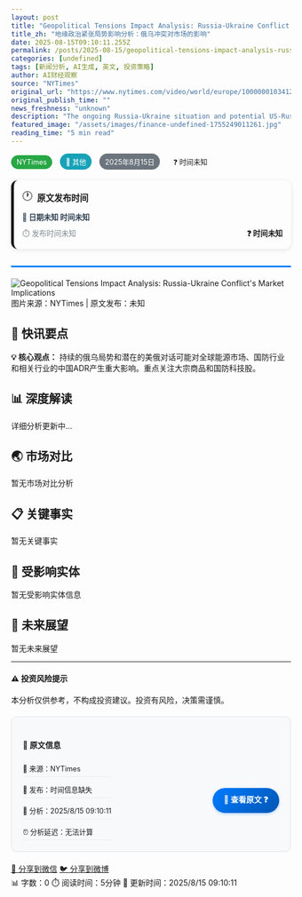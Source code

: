 ```yaml
---
layout: post
title: "Geopolitical Tensions Impact Analysis: Russia-Ukraine Conflict's Market Implications"
title_zh: "地缘政治紧张局势影响分析：俄乌冲突对市场的影响"
date: 2025-08-15T09:10:11.255Z
permalink: /posts/2025-08-15/geopolitical-tensions-impact-analysis-russia-ukrai/
categories: [undefined]
tags: [新闻分析, AI生成, 英文, 投资策略]
author: AI财经观察
source: "NYTimes"
original_url: "https://www.nytimes.com/video/world/europe/100000010341261/ukraine-russia-us-negotiations.html"
original_publish_time: ""
news_freshness: "unknown"
description: "The ongoing Russia-Ukraine situation and potential US-Russia dialogue could significantly impact global energy markets, defense sectors, and Chinese A..."
featured_image: "/assets/images/finance-undefined-1755249011261.jpg"
reading_time: "5 min read"
---
```


<div class="news-header">
  <div class="news-meta">
    <span class="source-tag">NYTimes</span>
    <span class="category-tag">📰 其他</span>
    <span class="time-tag">2025年8月15日</span>
    <span class="freshness-tag unknown">❓ 时间未知</span>
  </div>
  
  <!-- 原始新闻时间信息 -->
  <div class="original-news-info">
    <div class="original-time-card unknown">
      <div class="time-header">
        <span class="clock-icon">🕐</span>
        <strong>原文发布时间</strong>
      </div>
      <div class="time-details">
        <div class="absolute-time">
          📅 日期未知 时间未知
        </div>
        <div class="relative-time">
          ⏱️ 发布时间未知
        </div>
        <div class="freshness-indicator">
          ❓ <strong>时间未知</strong>
        </div>
      </div>
    </div>
  </div>
</div>

<!-- 新闻图片占位符 -->
<div class="featured-image">
  <img src="/assets/images/finance-placeholder.jpg" alt="Geopolitical Tensions Impact Analysis: Russia-Ukraine Conflict's Market Implications" class="img-responsive">
  <div class="image-caption">
    图片来源：NYTimes | 原文发布：未知
  </div>
</div>

## 📰 快讯要点

<div class="alert alert-primary">
<strong>💡 核心观点：</strong> 持续的俄乌局势和潜在的美俄对话可能对全球能源市场、国防行业和相关行业的中国ADR产生重大影响。重点关注大宗商品和国防科技股。
</div>


## 📊 深度解读

详细分析更新中...


## 🌏 市场对比

暂无市场对比分析
## 📋 关键事实

暂无关键事实
## 🏢 受影响实体

暂无受影响实体信息
## 🔮 未来展望

暂无未来展望

---

<div class="disclaimer-box">
<h4>⚠️ 投资风险提示</h4>
<p>本分析仅供参考，不构成投资建议。投资有风险，决策需谨慎。</p>
</div>

<div class="article-footer">
  <div class="original-source-info">
    <h4>📰 原文信息</h4>
    <div class="source-card">
      <div class="source-details">
        <span class="source-name">🏢 来源：NYTimes</span>
        <span class="publish-time">📅 发布：时间信息缺失</span>
        <span class="analysis-time">🤖 分析：2025/8/15 09:10:11</span>
        <span class="time-lag">⏰ 分析延迟：无法计算</span>
      </div>
      <div class="source-link">
        <a href="https://www.nytimes.com/video/world/europe/100000010341261/ukraine-russia-us-negotiations.html" target="_blank" class="original-link">
          🔗 查看原文 ❓
        </a>
      </div>
    </div>
  </div>
  
  <div class="social-share">
    <a href="#" class="share-btn">📱 分享到微信</a>
    <a href="#" class="share-btn">🐦 分享到微博</a>
  </div>
  
  <div class="article-meta">
    <span>📊 字数：0</span>
    <span>⏱️ 阅读时间：5分钟</span>
    <span>🔄 更新时间：2025/8/15 09:10:11</span>
  </div>
</div>


<style>
.news-header {
  border-bottom: 3px solid #007bff;
  padding-bottom: 15px;
  margin-bottom: 20px;
}

.news-meta span {
  display: inline-block;
  padding: 5px 10px;
  margin-right: 10px;
  border-radius: 15px;
  font-size: 0.9em;
}

.source-tag { background: #28a745; color: white; }
.category-tag { background: #17a2b8; color: white; }
.time-tag { background: #6c757d; color: white; }

/* 原始新闻时间信息样式 */
.original-news-info {
  margin: 15px 0;
}

.original-time-card {
  border-radius: 12px;
  padding: 15px;
  margin: 10px 0;
  border-left: 5px solid;
  box-shadow: 0 2px 8px rgba(0,0,0,0.1);
}

.original-time-card.breaking {
  background: linear-gradient(135deg, #ff6b6b20, #ff848420);
  border-left-color: #ff6b6b;
}

.original-time-card.fresh {
  background: linear-gradient(135deg, #51cf6620, #4ecdc420);
  border-left-color: #51cf66;
}

.original-time-card.recent {
  background: linear-gradient(135deg, #ffd43b20, #fab00520);
  border-left-color: #ffd43b;
}

.original-time-card.old {
  background: linear-gradient(135deg, #adb5bd20, #6c757d20);
  border-left-color: #adb5bd;
}

.time-header {
  display: flex;
  align-items: center;
  margin-bottom: 10px;
  font-size: 1.1em;
}

.clock-icon {
  margin-right: 8px;
  font-size: 1.2em;
}

.time-details {
  display: grid;
  grid-template-columns: 1fr 1fr;
  gap: 10px;
  font-size: 0.95em;
}

.absolute-time {
  grid-column: 1 / -1;
  font-weight: bold;
  color: #2c3e50;
}

.relative-time {
  color: #7f8c8d;
}

.freshness-indicator {
  text-align: right;
  font-weight: bold;
}

.freshness-indicator.breaking { color: #e74c3c; }
.freshness-indicator.fresh { color: #27ae60; }
.freshness-indicator.recent { color: #f39c12; }
.freshness-indicator.old { color: #95a5a6; }

/* 四维度分析专用样式 */
.stock-analysis-card {
  background: linear-gradient(135deg, #f8f9fa 0%, #e9ecef 100%);
  border-radius: 15px;
  padding: 20px;
  margin: 20px 0;
  border-left: 5px solid #007bff;
  box-shadow: 0 4px 15px rgba(0,0,0,0.1);
}

.stock-basic-info {
  display: flex;
  justify-content: space-between;
  align-items: center;
  margin-bottom: 15px;
  flex-wrap: wrap;
  gap: 10px;
}

.current-price {
  background: #17a2b8;
  color: white;
  padding: 5px 12px;
  border-radius: 20px;
  font-weight: bold;
}

.target-price {
  background: #28a745;
  color: white;
  padding: 5px 12px;
  border-radius: 20px;
  font-weight: bold;
}

.rating {
  padding: 5px 12px;
  border-radius: 20px;
  font-weight: bold;
  text-transform: uppercase;
}

.rating-buy, .rating-strongbuy, .rating- { background: #28a745; color: white; }
.rating-hold { background: #ffc107; color: #212529; }
.rating-sell { background: #dc3545; color: white; }

/* 四维度评分网格 */
.four-dimensional-scores {
  background: white;
  padding: 15px;
  border-radius: 10px;
  margin: 15px 0;
}

.score-grid {
  display: grid;
  grid-template-columns: repeat(auto-fit, minmax(150px, 1fr));
  gap: 15px;
  margin: 15px 0;
}

.score-item {
  display: flex;
  justify-content: space-between;
  align-items: center;
  padding: 10px;
  background: #f8f9fa;
  border-radius: 8px;
  border-left: 3px solid #007bff;
}

.score-label {
  font-weight: 500;
  color: #495057;
}

.score-value {
  font-weight: bold;
  color: #007bff;
  font-size: 1.1em;
}

.composite-score {
  text-align: center;
  padding: 10px;
  background: linear-gradient(135deg, #007bff, #0056b3);
  color: white;
  border-radius: 10px;
  font-size: 1.2em;
}

/* 交易策略样式 */
.trading-strategy {
  background: #fff3cd;
  padding: 15px;
  border-radius: 10px;
  border: 1px solid #ffeaa7;
}

.strategy-grid {
  display: grid;
  grid-template-columns: repeat(auto-fit, minmax(200px, 1fr));
  gap: 10px;
  margin-top: 10px;
}

.strategy-grid span {
  padding: 8px;
  background: white;
  border-radius: 5px;
  font-weight: 500;
}

/* 期货卡片样式 */
.futures-card {
  background: linear-gradient(135deg, #e3f2fd 0%, #bbdefb 100%);
  border-radius: 12px;
  padding: 20px;
  margin: 15px 0;
  border-left: 4px solid #2196f3;
}

.futures-header {
  display: flex;
  justify-content: space-between;
  align-items: center;
  margin-bottom: 15px;
}

.trading-direction {
  padding: 6px 15px;
  border-radius: 20px;
  font-weight: bold;
  text-transform: uppercase;
}

.trading-direction-做多, .trading-direction-long {
  background: #28a745;
  color: white;
}

.trading-direction-做空, .trading-direction-short {
  background: #dc3545;
  color: white;
}

.trading-direction-观望, .trading-direction-neutral {
  background: #6c757d;
  color: white;
}

.price-levels {
  display: grid;
  grid-template-columns: repeat(auto-fit, minmax(150px, 1fr));
  gap: 10px;
  margin: 15px 0;
}

.price-levels span {
  padding: 8px;
  background: white;
  border-radius: 6px;
  font-weight: 500;
}

.rationale {
  background: rgba(255,255,255,0.8);
  padding: 12px;
  border-radius: 8px;
  margin-top: 15px;
}

/* 体育人物分析样式 */
.personality-card {
  display: grid;
  grid-template-columns: 200px 1fr;
  gap: 20px;
  background: white;
  padding: 20px;
  border-radius: 15px;
  box-shadow: 0 4px 15px rgba(0,0,0,0.1);
  margin: 20px 0;
  border: 1px solid #dee2e6;
}

.personality-image {
  text-align: center;
}

.athlete-photo {
  width: 100%;
  height: 200px;
  object-fit: cover;
  border-radius: 10px;
  box-shadow: 0 2px 10px rgba(0,0,0,0.2);
}

.personality-info .basic-info {
  margin-bottom: 15px;
}

.sport-tag, .nationality-tag, .age-tag {
  display: inline-block;
  padding: 3px 8px;
  margin-right: 8px;
  border-radius: 12px;
  font-size: 0.85em;
  font-weight: bold;
}

.sport-tag { background: #007bff; color: white; }
.nationality-tag { background: #28a745; color: white; }
.age-tag { background: #6c757d; color: white; }

.career-highlights {
  background: #f8f9fa;
  padding: 15px;
  border-radius: 8px;
  margin: 15px 0;
}

.career-highlights h4 {
  margin-bottom: 10px;
  color: #495057;
}

.career-highlights li {
  list-style: none;
  padding: 5px 0;
  border-bottom: 1px solid #dee2e6;
}

.career-highlights li:before {
  content: "🏆 ";
  margin-right: 5px;
}

.commercial-value {
  background: linear-gradient(135deg, #d4edda, #c3e6cb);
  padding: 15px;
  border-radius: 8px;
  border: 1px solid #28a745;
}

.value-grid {
  display: grid;
  grid-template-columns: 1fr;
  gap: 8px;
  margin: 10px 0;
}

.value-grid span {
  padding: 5px;
  background: white;
  border-radius: 5px;
  font-size: 0.9em;
}

.brand-partnerships {
  margin-top: 10px;
  padding: 10px;
  background: rgba(255,255,255,0.8);
  border-radius: 5px;
}

/* 可视化内容样式 */
.visual-content-section {
  background: #f8f9fa;
  padding: 20px;
  border-radius: 15px;
  margin: 30px 0;
}

.chart-placeholder, .athlete-image-placeholder {
  margin: 20px 0;
  text-align: center;
}

.chart-image, .athlete-action-shot {
  max-width: 100%;
  height: auto;
  border-radius: 10px;
  box-shadow: 0 4px 15px rgba(0,0,0,0.2);
}

.chart-description, .image-context {
  margin-top: 10px;
  font-style: italic;
  color: #6c757d;
  font-size: 0.9em;
}

/* 股票高亮样式 */
.stock-highlight {
  background: linear-gradient(120deg, #a8e6cf 0%, #dcedc1 100%);
  padding: 2px 6px;
  border-radius: 4px;
  font-weight: bold;
}

.price-target {
  color: #28a745;
  font-weight: bold;
  font-size: 1.1em;
}

/* 底部原文信息样式 */
.original-source-info {
  background: #f8f9fa;
  border-radius: 10px;
  padding: 20px;
  margin: 20px 0;
  border: 1px solid #dee2e6;
}

.source-card {
  display: flex;
  justify-content: space-between;
  align-items: center;
  flex-wrap: wrap;
  gap: 15px;
}

.source-details {
  display: flex;
  flex-direction: column;
  gap: 8px;
}

.source-details span {
  display: block;
  padding: 5px 0;
  border-bottom: 1px solid #e9ecef;
  font-size: 0.9em;
}

.original-link {
  display: inline-block;
  padding: 10px 20px;
  background: linear-gradient(135deg, #007bff, #0056b3);
  color: white;
  text-decoration: none;
  border-radius: 25px;
  font-weight: bold;
  transition: all 0.3s ease;
  box-shadow: 0 2px 5px rgba(0,123,255,0.3);
}

.original-link:hover {
  background: linear-gradient(135deg, #0056b3, #004085);
  transform: translateY(-2px);
  box-shadow: 0 4px 15px rgba(0,123,255,0.4);
  text-decoration: none;
  color: white;
}

/* 图片加载失败时的优雅降级 */
.athlete-photo, .chart-image, .athlete-action-shot {
  position: relative;
  background: linear-gradient(135deg, #f8f9fa, #e9ecef);
  min-height: 200px;
}

.athlete-photo::after, .chart-image::after, .athlete-action-shot::after {
  content: attr(alt);
  position: absolute;
  top: 50%;
  left: 50%;
  transform: translate(-50%, -50%);
  color: #6c757d;
  font-style: italic;
  text-align: center;
  width: 90%;
}

/* 图片加载成功时隐藏占位文本 */
.athlete-photo[src]:not([src=""]):not([src="#"])::after,
.chart-image[src]:not([src=""]):not([src="#"])::after,
.athlete-action-shot[src]:not([src=""]):not([src="#"])::after {
  display: none;
}

/* 响应式设计 */
@media (max-width: 768px) {
  .personality-card {
    grid-template-columns: 1fr;
    text-align: center;
  }
  
  .stock-basic-info {
    flex-direction: column;
    align-items: stretch;
  }
  
  .score-grid {
    grid-template-columns: 1fr;
  }
  
  .strategy-grid {
    grid-template-columns: 1fr;
  }
  
  .time-details {
    grid-template-columns: 1fr;
  }
  
  .source-card {
    flex-direction: column;
    text-align: center;
  }
  
  .news-meta span {
    margin: 2px;
    font-size: 0.8em;
  }
}
</style>

